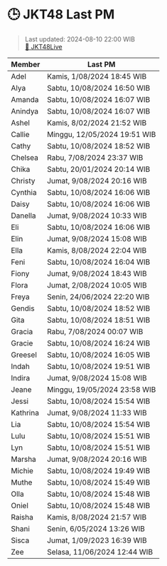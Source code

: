 # 🕒 JKT48 Last PM

> Last updated: 2024-08-10 22:00 WIB<br>
> [🔗 JKT48Live](https://jkt48live.github.io/links/)
> 

| Member | Last PM |
| ------ | ------- |
| Adel | Kamis, 1/08/2024 18:45 WIB |
| Alya | Sabtu, 10/08/2024 16:50 WIB |
| Amanda | Sabtu, 10/08/2024 16:07 WIB |
| Anindya | Sabtu, 10/08/2024 16:07 WIB |
| Ashel | Kamis, 8/02/2024 21:52 WIB |
| Callie | Minggu, 12/05/2024 19:51 WIB |
| Cathy | Sabtu, 10/08/2024 18:52 WIB |
| Chelsea | Rabu, 7/08/2024 23:37 WIB |
| Chika | Sabtu, 20/01/2024 20:14 WIB |
| Christy | Jumat, 9/08/2024 20:16 WIB |
| Cynthia | Sabtu, 10/08/2024 16:06 WIB |
| Daisy | Sabtu, 10/08/2024 16:06 WIB |
| Danella | Jumat, 9/08/2024 10:33 WIB |
| Eli | Sabtu, 10/08/2024 16:06 WIB |
| Elin | Jumat, 9/08/2024 15:08 WIB |
| Ella | Kamis, 8/08/2024 22:04 WIB |
| Feni | Sabtu, 10/08/2024 16:04 WIB |
| Fiony | Jumat, 9/08/2024 18:43 WIB |
| Flora | Jumat, 2/08/2024 10:05 WIB |
| Freya | Senin, 24/06/2024 22:20 WIB |
| Gendis | Sabtu, 10/08/2024 18:52 WIB |
| Gita | Sabtu, 10/08/2024 18:51 WIB |
| Gracia | Rabu, 7/08/2024 00:07 WIB |
| Gracie | Sabtu, 10/08/2024 16:24 WIB |
| Greesel | Sabtu, 10/08/2024 16:05 WIB |
| Indah | Sabtu, 10/08/2024 19:51 WIB |
| Indira | Jumat, 9/08/2024 15:08 WIB |
| Jeane | Minggu, 19/05/2024 23:58 WIB |
| Jessi | Sabtu, 10/08/2024 15:54 WIB |
| Kathrina | Jumat, 9/08/2024 11:33 WIB |
| Lia | Sabtu, 10/08/2024 15:54 WIB |
| Lulu | Sabtu, 10/08/2024 15:51 WIB |
| Lyn | Sabtu, 10/08/2024 15:51 WIB |
| Marsha | Jumat, 9/08/2024 20:16 WIB |
| Michie | Sabtu, 10/08/2024 19:49 WIB |
| Muthe | Sabtu, 10/08/2024 15:49 WIB |
| Olla | Sabtu, 10/08/2024 15:48 WIB |
| Oniel | Sabtu, 10/08/2024 15:48 WIB |
| Raisha | Kamis, 8/08/2024 21:57 WIB |
| Shani | Senin, 6/05/2024 13:26 WIB |
| Sisca | Jumat, 1/09/2023 16:39 WIB |
| Zee | Selasa, 11/06/2024 12:44 WIB |
